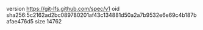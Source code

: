 version https://git-lfs.github.com/spec/v1
oid sha256:5c2162ad2bc089780201af43c134881d50a2a7b9532e6e69c4b187bafae476d5
size 14762
